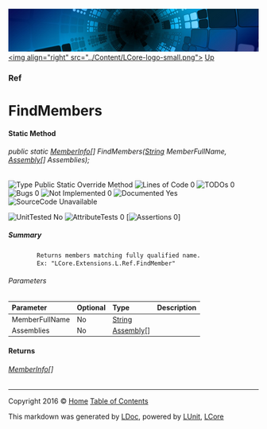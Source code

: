 ![](../Content/LCore-banner-small.png "")
[&lt;img align=&quot;right&quot; src=&quot;../Content/LCore-logo-small.png&quot;&gt;](../../README.md)
[Up](Ref.md)

### Ref

# FindMembers

#### Static Method

###### public static [MemberInfo](https://msdn.microsoft.com/en-us/library/system.reflection.memberinfo.aspx)[] FindMembers([String](https://msdn.microsoft.com/en-us/library/system.string.aspx) MemberFullName, [Assembly](https://msdn.microsoft.com/en-us/library/system.reflection.assembly.aspx)[] Assemblies);

![Type Public Static Override Method](http://b.repl.ca/v1/Type-Public%20Static%20Override%20Method-blue.png "") ![Lines of Code 0](http://b.repl.ca/v1/Lines%20of%20Code-0-blue.png "") ![TODOs 0](http://b.repl.ca/v1/TODOs-0-green.png "") ![Bugs 0](http://b.repl.ca/v1/Bugs-0-green.png "") ![Not Implemented 0](http://b.repl.ca/v1/Not%20Implemented-0-green.png "") ![Documented Yes](http://b.repl.ca/v1/Documented-Yes-brightgreen.png "") ![SourceCode Unavailable](http://b.repl.ca/v1/SourceCode-Unavailable-red.png "")

![UnitTested No](http://b.repl.ca/v1/UnitTested-No-lightgrey.png "") ![AttributeTests 0](http://b.repl.ca/v1/AttributeTests-0-lightgrey.png "") [![Assertions 0](http://b.repl.ca/v1/Assertions-0-lightgrey.png "")]

##### Summary

            Returns members matching fully qualified name.
            Ex: "LCore.Extensions.L.Ref.FindMember"
            

###### Parameters

Parameter | Optional | Type | Description
:---  | :---  | :---  | :--- 
MemberFullName | No | [String](https://msdn.microsoft.com/en-us/library/system.string.aspx) | 
Assemblies | No | [Assembly](https://msdn.microsoft.com/en-us/library/system.reflection.assembly.aspx)[] | 


#### Returns

###### [MemberInfo](https://msdn.microsoft.com/en-us/library/system.reflection.memberinfo.aspx)[]



---

Copyright 2016 &copy; [Home](../../README.md) [Table of Contents](../../TableOfContents.md)

This markdown was generated by [LDoc](https://github.com/CodeSingularity/LDoc), powered by [LUnit](https://github.com/CodeSingularity/LUnit), [LCore](https://github.com/CodeSingularity/LCore)
